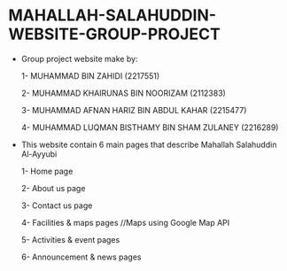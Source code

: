 # MAHALLAH-SALAHUDDIN-WEBSITE-GROUP-PROJECT

- Group project website make by:
  
  1- MUHAMMAD BIN ZAHIDI (2217551)

  2- MUHAMMAD KHAIRUNAS BIN NOORIZAM (2112383)

  3- MUHAMMAD AFNAN HARIZ BIN ABDUL KAHAR (2215477)

  4- MUHAMMAD LUQMAN BISTHAMY BIN SHAM ZULANEY (2216289)

- This website contain 6 main pages that describe Mahallah Salahuddin Al-Ayyubi
  
  1- Home page

  2- About us page
  
  3- Contact us page

  4- Facilities & maps pages //Maps using Google Map API

  5- Activities & event pages

  6- Announcement & news pages
